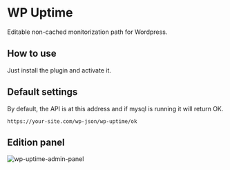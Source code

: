 # WP Uptime

Editable non-cached monitorization path for Wordpress.

## How to use

Just install the plugin and activate it.

## Default settings

By default, the API is at this address and if mysql is running it will return OK.

```
https://your-site.com/wp-json/wp-uptime/ok
```

## Edition panel

![wp-uptime-admin-panel](https://user-images.githubusercontent.com/26112509/226600732-58bdf02b-cb17-4acb-87f9-f997b38ff923.png)
